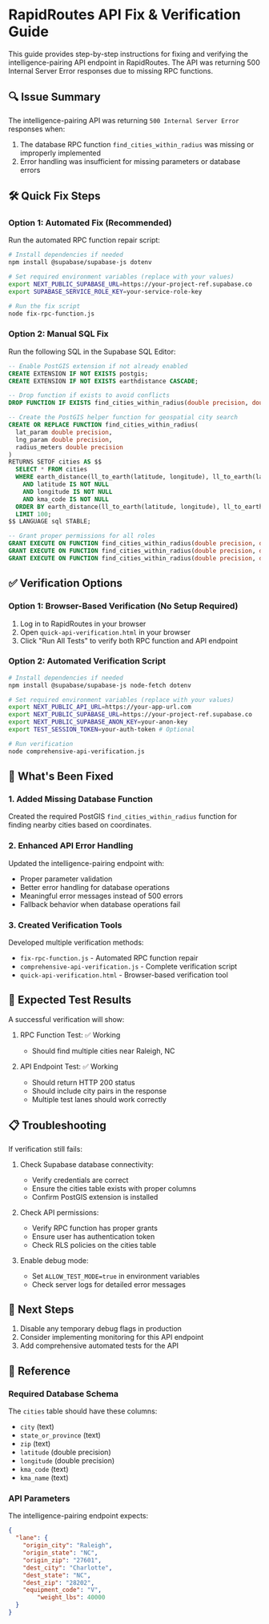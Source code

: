 # RapidRoutes API Fix & Verification Guide

This guide provides step-by-step instructions for fixing and verifying the intelligence-pairing API endpoint in RapidRoutes. The API was returning 500 Internal Server Error responses due to missing RPC functions.

## 🔍 Issue Summary

The intelligence-pairing API was returning `500 Internal Server Error` responses when:

1. The database RPC function `find_cities_within_radius` was missing or improperly implemented
2. Error handling was insufficient for missing parameters or database errors

## 🛠️ Quick Fix Steps

### Option 1: Automated Fix (Recommended)

Run the automated RPC function repair script:

```bash
# Install dependencies if needed
npm install @supabase/supabase-js dotenv

# Set required environment variables (replace with your values)
export NEXT_PUBLIC_SUPABASE_URL=https://your-project-ref.supabase.co
export SUPABASE_SERVICE_ROLE_KEY=your-service-role-key

# Run the fix script
node fix-rpc-function.js
```

### Option 2: Manual SQL Fix

Run the following SQL in the Supabase SQL Editor:

```sql
-- Enable PostGIS extension if not already enabled
CREATE EXTENSION IF NOT EXISTS postgis;
CREATE EXTENSION IF NOT EXISTS earthdistance CASCADE;

-- Drop function if exists to avoid conflicts
DROP FUNCTION IF EXISTS find_cities_within_radius(double precision, double precision, double precision);

-- Create the PostGIS helper function for geospatial city search
CREATE OR REPLACE FUNCTION find_cities_within_radius(
  lat_param double precision, 
  lng_param double precision, 
  radius_meters double precision
)
RETURNS SETOF cities AS $$
  SELECT * FROM cities
  WHERE earth_distance(ll_to_earth(latitude, longitude), ll_to_earth(lat_param, lng_param)) <= radius_meters
    AND latitude IS NOT NULL 
    AND longitude IS NOT NULL
    AND kma_code IS NOT NULL
  ORDER BY earth_distance(ll_to_earth(latitude, longitude), ll_to_earth(lat_param, lng_param))
  LIMIT 100;
$$ LANGUAGE sql STABLE;

-- Grant proper permissions for all roles
GRANT EXECUTE ON FUNCTION find_cities_within_radius(double precision, double precision, double precision) TO anon;
GRANT EXECUTE ON FUNCTION find_cities_within_radius(double precision, double precision, double precision) TO authenticated;
GRANT EXECUTE ON FUNCTION find_cities_within_radius(double precision, double precision, double precision) TO service_role;
```

## ✅ Verification Options

### Option 1: Browser-Based Verification (No Setup Required)

1. Log in to RapidRoutes in your browser
2. Open `quick-api-verification.html` in your browser
3. Click "Run All Tests" to verify both RPC function and API endpoint

### Option 2: Automated Verification Script

```bash
# Install dependencies if needed
npm install @supabase/supabase-js node-fetch dotenv

# Set required environment variables (replace with your values)
export NEXT_PUBLIC_API_URL=https://your-app-url.com
export NEXT_PUBLIC_SUPABASE_URL=https://your-project-ref.supabase.co
export NEXT_PUBLIC_SUPABASE_ANON_KEY=your-anon-key
export TEST_SESSION_TOKEN=your-auth-token # Optional

# Run verification
node comprehensive-api-verification.js
```

## 🔧 What's Been Fixed

### 1. Added Missing Database Function

Created the required PostGIS `find_cities_within_radius` function for finding nearby cities based on coordinates.

### 2. Enhanced API Error Handling

Updated the intelligence-pairing endpoint with:

- Proper parameter validation
- Better error handling for database operations
- Meaningful error messages instead of 500 errors
- Fallback behavior when database operations fail

### 3. Created Verification Tools

Developed multiple verification methods:

- `fix-rpc-function.js` - Automated RPC function repair
- `comprehensive-api-verification.js` - Complete verification script
- `quick-api-verification.html` - Browser-based verification tool

## 🧪 Expected Test Results

A successful verification will show:

1. RPC Function Test: ✅ Working
   - Should find multiple cities near Raleigh, NC

2. API Endpoint Test: ✅ Working
   - Should return HTTP 200 status
   - Should include city pairs in the response
   - Multiple test lanes should work correctly

## 📋 Troubleshooting

If verification still fails:

1. Check Supabase database connectivity:
   - Verify credentials are correct
   - Ensure the cities table exists with proper columns
   - Confirm PostGIS extension is installed

2. Check API permissions:
   - Verify RPC function has proper grants
   - Ensure user has authentication token
   - Check RLS policies on the cities table

3. Enable debug mode:
   - Set `ALLOW_TEST_MODE=true` in environment variables
   - Check server logs for detailed error messages

## 🚀 Next Steps

1. Disable any temporary debug flags in production
2. Consider implementing monitoring for this API endpoint
3. Add comprehensive automated tests for the API

## 📄 Reference

### Required Database Schema

The `cities` table should have these columns:

- `city` (text)
- `state_or_province` (text)
- `zip` (text)
- `latitude` (double precision)
- `longitude` (double precision)
- `kma_code` (text)
- `kma_name` (text)

### API Parameters

The intelligence-pairing endpoint expects:

```json
{
  "lane": {
    "origin_city": "Raleigh",
    "origin_state": "NC",
    "origin_zip": "27601",
    "dest_city": "Charlotte",
    "dest_state": "NC",
    "dest_zip": "28202",
    "equipment_code": "V",
        "weight_lbs": 40000
  }
}
```
```